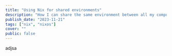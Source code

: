 ```yaml
---
title: "Using Nix for shared environments"
description: "How I can share the same environment between all my computers?"
publish_date: "2023-11-21"
tags: ["nix", "nixos"]
cover: ""
public: false
---
```


adjsa